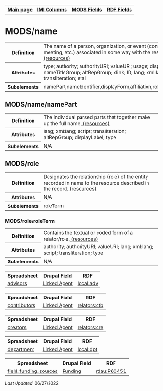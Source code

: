 <!DOCTYPE html>
<html>

<body>
<table style="width:100%">
  <tr>
    <th><a href="index.md">Main page</a></th>
	<th><a href="IMI.md">IMI Columns</a></th>
    <th><a href="MODS.md">MODS Fields</a></th>
    <th><a href="RDF.md">RDF Fields</a></th>
  </tr>
</table>

<h1>MODS/name</h1>
<table>
<tr>
	<th>Definition</th>
	<td>The name of a person, organization, or event (conference, meeting, etc.) associated in some way with the resource <a href="https://www.loc.gov/standards/mods/userguide/name.html"> (resources)<a/></td>
</tr>
<tr>
	<th>Attributes</th>
	<td>type; authority; authorityURI; valueURI; usage; displayLabel; nameTitleGroup; altRepGroup; xlink; ID; lang; xml:lang; script; transliteration; etal</td>
</tr>
<tr>
	<th>Subelements</th>
	<td>namePart,nameIdentifier,displayForm,affiliation,role,description</td>
</tr>
</table>
<h2>MODS/name/namePart</h2>
<table>
<tr>
	<th>Definition</th>
	<td>The individual parsed parts that together make up the full name.<a href="https://www.loc.gov/standards/mods/userguide/name.html#namepart"> (resources)<a/></td>
</tr>
<tr>
	<th>Attributes</th>
	<td>lang; xml:lang; script; transliteration; altRepGroup; displayLabel; type</td>
</tr>
<tr>
	<th>Subelements</th>
	<td>N/A</td>
</tr>
</table>
<h2>MODS/role</h2>
<table>
<tr>
	<th>Definition</th>
	<td>Designates the relationship (role) of the entity recorded in name to the resource described in the record.<a href="https://www.loc.gov/standards/mods/userguide/name.html#role"> (resources)<a/></td>
</tr>
<tr>
	<th>Attributes</th>
	<td>N/A</td>
</tr>
<tr>
	<th>Subelements</th>
	<td>roleTerm</td>
</tr>
</table>
<h3>MODS/role/roleTerm</h3>
<table>
<tr>
	<th>Definition</th>
	<td>Contains the textual or coded form of a relator/role.<a href="https://www.loc.gov/standards/mods/userguide/name.html#roleterm"> (resources)<a/></td>
</tr>
<tr>
	<th>Attributes</th>
	<td>authority; authorityURI; valueURI; lang; xml:lang; script; transliteration; type</td>
</tr>
<tr>
	<th>Subelements</th>
	<td>N/A</td>
</tr>
</table>
<table>
	<tr>
		<th>Spreadsheet</th>
		<th>Drupal Field</th>
		<th>RDF</th>
	</tr>
	<tr>
		<td><a href="advisor.md">advisors</a></td>
		<td><a href="DrupalFields.md#linked-agent">Linked Agent</a></td>
		<td><a href="rdf.relators.md#localadv">local:adv</a></td>
	</tr>
</table>
	<table>
	<tr>
		<th>Spreadsheet</th>
		<th>Drupal Field</th>
		<th>RDF</th>
	</tr>
	<tr>
		<td><a href="contributors.md">contributors</a></td> 
		<td><a href="DrupalFields.md#linked-agent">Linked Agent</a></td>
		<td><a href="rdf.relators.md#relatorsctb">relators:ctb</a></td>
	</tr>
</table>
	<table>
	<tr>
		<th>Spreadsheet</th>
		<th>Drupal Field</th>
		<th>RDF</th>
	</tr>
	<tr>
		<td><a href="creators.md">creators</a></td>
		<td><a href="DrupalFields.md#linked-agent">Linked Agent</a></td>
		<td><a href="rdf.relators.md#relatorscre">relators:cre</a></td>
	</tr>
</table>
	<table>
	<tr>
		<th>Spreadsheet</th>
		<th>Drupal Field</th>
		<th>RDF</th>
	</tr>
	<tr>
		<td><a href="department.md">department</a></td>
		<td><a href="DrupalFields.md#linked-agent">Linked Agent</a></td>
		<td><a href="rdf.relators.md#localdpt">local:dpt</a></td>
	</tr>
</table>
	<table>
	<tr>
		<th>Spreadsheet</th>
		<th>Drupal Field</th>
		<th>RDF</th>
	</tr>
	<tr>
		<td><a href="field_funding_sources.md">field_funding_sources</a></td>
		<td><a href="DrupalFields.md#funding">Funding</a></td>	
		<td><a href="rdf.rdau.p60451.md">rdau:P60451</a></td>
	</tr>
</table>
<p><i>Last Updated: </i>06/27/2022</p>
</body>
</html>

